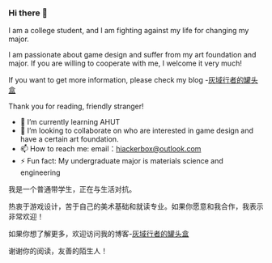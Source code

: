 ### Hi there 👋

I am a college student, and I am fighting against my life for changing my major.

I am passionate about game design and suffer from my art foundation and major. If you are willing to cooperate with me, I welcome it very much!

If you want to get more information, please check my blog -[灰域行者的罐头盒](https://hacbox.studio)

Thank you for reading, friendly stranger!

- 🌱 I’m currently learning AHUT
- 👯 I’m looking to collaborate on who are interested in game design and have a certain art foundation.
- 📫 How to reach me: email：hiackerbox@outlook.com
- ⚡ Fun fact: My undergraduate major is materials science and engineering

我是一个普通带学生，正在与生活对抗。

热衷于游戏设计，苦于自己的美术基础和就读专业。如果你愿意和我合作，我表示非常欢迎！

如果你想了解更多，欢迎访问我的博客-[灰域行者的罐头盒](https://hacbox.studio)

谢谢你的阅读，友善的陌生人！
